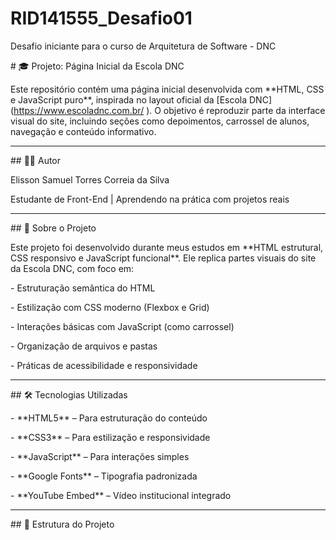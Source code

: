 # RID141555\_Desafio01

Desafio iniciante para o curso de Arquitetura de Software - DNC



\# 🎓 Projeto: Página Inicial da Escola DNC



Este repositório contém uma página inicial desenvolvida com \*\*HTML, CSS e JavaScript puro\*\*, inspirada no layout oficial da \[Escola DNC](https://www.escoladnc.com.br/ ). O objetivo é reproduzir parte da interface visual do site, incluindo seções como depoimentos, carrossel de alunos, navegação e conteúdo informativo.



---



\## 👨‍💻 Autor

Elisson Samuel Torres Correia da Silva

Estudante de Front-End | Aprendendo na prática com projetos reais



---



\## 🧾 Sobre o Projeto



Este projeto foi desenvolvido durante meus estudos em \*\*HTML estrutural, CSS responsivo e JavaScript funcional\*\*. Ele replica partes visuais do site da Escola DNC, com foco em:



\- Estruturação semântica do HTML

\- Estilização com CSS moderno (Flexbox e Grid)

\- Interações básicas com JavaScript (como carrossel)

\- Organização de arquivos e pastas

\- Práticas de acessibilidade e responsividade



---



\## 🛠 Tecnologias Utilizadas



\- \*\*HTML5\*\* – Para estruturação do conteúdo

\- \*\*CSS3\*\* – Para estilização e responsividade

\- \*\*JavaScript\*\* – Para interações simples

\- \*\*Google Fonts\*\* – Tipografia padronizada

\- \*\*YouTube Embed\*\* – Vídeo institucional integrado



---



\## 📁 Estrutura do Projeto

